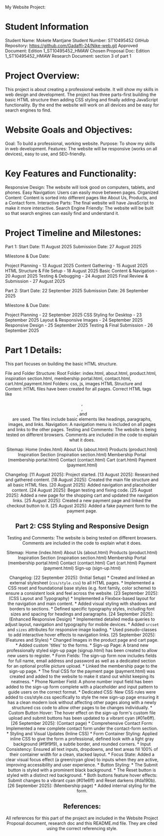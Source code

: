 My Website Project:

# Student Information
Student Name: Mokete Mantjane
Student Number: ST10495452
GitHub Repository: https://github.com/Gadaffi-24/Nike-web.git
Approved Document: Edition 1_ST10495452_HMAW
Chosen Proposal Doc: Edition 1_ST10495452_HMAW
Research Document: section 3 of part 1

# Project Overview:
This project is about creating a professional website. It will show my skills in web design and development. The project has three parts-first building the basic HTML structure then adding CSS styling and finally adding JavaScript functionality. By the end the website will work on all devices and be easy for search engines to find.

# Website Goals and Objectives:

Goal: To build a professional, working website.
Purpose: To show my skills in web development.
Features: The website will be responsive (works on all devices), easy to use, and SEO-friendly.

# Key Features and Functionality:

Responsive Design: The website will look good on computers, tablets, and phones.
Easy Navigation: Users can easily move between pages.
Organized Content: Content is sorted into different pages like About Us, Products, and a Contact form.
Interactive Parts: The final website will have JavaScript to make it more interactive.
Search Engine Friendly: The website will be built so that search engines can easily find and understand it.

# Project Timeline and Milestones:

Part 1:
Start Date: 11 August 2025
Submission Date: 27 August 2025

Milestone & Due Date:

Project Planning - 13 August 2025
Content Gathering - 15 August 2025
HTML Structure & File Setup - 18 August 2025
Basic Content & Navigation - 20 August 2025
Testing & Debugging - 24 August 2025
Final Review & Submission - 27 August 2025

Part 2:
Start Date: 22 September 2025
Submission Date: 26 September 2025

Milestone & Due Date:

Project Planning - 22 September 2025
CSS Styling for Desktop - 23 September 2025
Layout & Responsive Images - 24 September 2025
Responsive Design - 25 September 2025
Testing & Final Submission - 26 September 2025

# Part 1 Details:
This part focuses on building the basic HTML structure.

File and Folder Structure:
Root Folder: index.html, about.html, product.html, inspiration section.html, membership portal.html, contact.html, cart.html,payment.html
Folders: css, js, images
HTML Structure and Content:
HTML files have been created for all pages.
Correct HTML tags like <header>, <nav>, <main>, and <footer> are used.
The files include basic elements like headings, paragraphs, images, and links.
Navigation:
A navigation menu is included on all pages and links to the other pages.
Testing and Comments:
The website is being tested on different browsers.
Comments are included in the code to explain what it does.

Sitemap:
Home (index.html)
About Us (about.html)
Products (product.html)
Inspiration Section (inspiration section.html)
Membership Portal (membership portal.html)
Contact (contact.html)
Cart (cart.html)
Payment (payment.html)

Changelog:
[11 August 2025]: Project started.
[13 August 2025]: Researched and gathered content.
[18 August 2025]: Created the main file structure and all basic HTML files.
[20 August 2025]: Added navigation and placeholder content.
[24 August 2025]: Began testing and fixing code.
[25 August 2025]: Added a new page for the shopping cart and updated the navigation links.
[25 August 2025]: Created a new payment page and linked the checkout button to it.
[25 August 2025]: Added a fake payment form to the payment page.


# Part 2: CSS Styling and Responsive Design

Testing and Comments:
The website is being tested on different browsers.
Comments are included in the code to explain what it does.

Sitemap:
Home (index.html)
About Us (about.html)
Products (product.html)
Inspiration Section (inspiration section.html)
Membership Portal (membership portal.html)
Contact (contact.html)
Cart (cart.html)
Payment (payment.html)
Sign-up (sign-up.html)

Changelog:
[22 September 2025]: (Initial Setup)
    * Created and linked an external stylesheet (`css/style.css`) to all HTML pages.
    * Implemented a CSS reset and foundational base styles (e.g. font family, color scheme) to ensure a consistent look and feel across the website.
[23 September 2025]: (CSS Layout and Typography)
    * Implemented a Flexbox-based layout for the navigation and main content.
    * Added visual styling with shadows and borders to sections.
    * Defined specific typography styles, including font sizes and spacing for headings and paragraphs.
[24 September 2025]:(Enhanced Responsive Design)
    * Implemented detailed media queries to adjust layout, navigation and typography for mobile devices.
    * Added `srcset` and `sizes` attributes for responsive image loading.
    * Used pseudo-classes to add interactive hover effects to navigation links.
[25 September 2025]: (Features and Styles)
    * Changed Images in the product page and cart page.
    * Added custom 'titles' to the forms.
    * Sign-up Page: A brand new professionally styled sign-up page (signup.html) has been created to allow new users to register.
    * Form Fields: The sign-up form now includes fields for full name, email address and password as well as a dedicated section for an optional profile picture upload.
    * Linked the membership page to the sign-up page.
    * The final CSS for the payment page (payment.html) was created and added to the website to make it stand out whilst keeping its neatness.
    * Phone Number Field: A phone number input field has been added to the sign-up form complete with a placeholder and input pattern to guide users on the correct format.
    * Dedicated CSS: New CSS rules were added to css/style.css specifically to style the new sign-up page ensuring it has a clean modern look without affecting other pages along with a newly structured css code to allow other pages to be changes individually.
    * Custom Button Hover: The hover effect on the sign-up form's custom file upload and submit buttons has been updated to a vibrant cyan (#01e6ff).
[26 September 2025]: (Contact page)
    * Comprehensive Contact Form: Implemented a new complete contact form under the contact-form section.
    * Styling and Visual Updates (Inline CSS)
      * Form Container Styling: Applied inline CSS to give the form a professional, defined look with a light gray background (#f9f9f9), a subtle border, and rounded corners.
      * Input Consistency: Ensured all text inputs, dropdowns, and text areas fill 100% of their container width for a clean, stacked layout.
      * Focus State: Added a clear visual focus effect (a green/cyan glow) to inputs when they are active, improving accessibility and user experience.
    * Button Styling:
      * The Submit button is styled with a prominent black background.
      * The Reset button is styled with a distinct red background.
      * Both buttons feature hover effects: Submit changes to a vibrant cyan (#01e6ff) and Reset darkens (#da190b).
[26 September 2025]: (Membership page)
    * Added internal styling for the form.

# References:
All references for this part of the project are included in the Website Project Proposal document, research doc and this README.md file. They are cited using the correct referencing style.